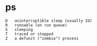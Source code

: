 # ps

    D   uninterruptible sleep (usually IO)
    R   runnable (on run queue)
    S   sleeping
    T   traced or stopped
    Z   a defunct ("zombie") process
